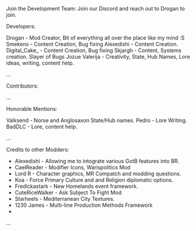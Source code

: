 ﻿Join the Development Team:
Join our Discord and reach out to Drogan to join.

Developers: 

Drogan - Mod Creator, Bit of everything all over the place like my mind :S
Smekens - Content Creation, Bug fixing
Alexedishi - Content Creation.
Digital_Cake_ - Content Creation, Bug fixing
Skjargh - Content, Systems creation. Slayer of Bugs
Jozue Valerija - Creativity, State, Hub Names, Lore ideas, writing, content help.

...

Contributors:



...

Honorable Mentions:

Valksend - Norse and Anglosaxon State/Hub names.
Pedro - Lore Writing.
BadDLC - Lore, content help.



...

Credits to other Modders:

- Alexedishi - Allowing me to intograte various GotB features into BR.
- CaelReader - Modifier Icons, Warispolitics Mod
- Lord R - Character graphics, MR Compatch and modding questions. 
- Koa - Force Primary Culture and and Religion diplomatic options.
- Fredickastark - New Homelands event framework.
- CuteRiceWalker - Ask Subject To Fight Mod
- Starheels - Mediterranean City Textures.
- 1230 James - Multi-line Production Methods Framework
-

...
